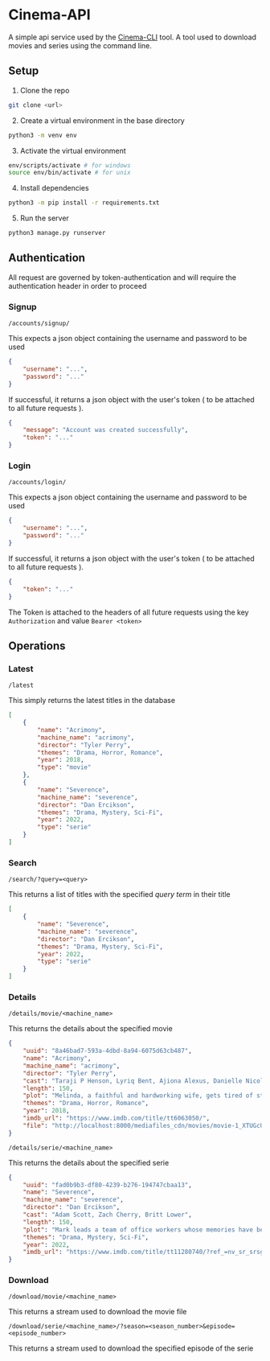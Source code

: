 # Cinema-API
A simple api service used by the [Cinema-CLI]() tool. A tool used to download movies and series using the command line.

## Setup
1. Clone the repo
```bash
git clone <url>
```
2. Create a virtual environment in the base directory
```bash 
python3 -m venv env
```
3. Activate the virtual environment
```bash
env/scripts/activate # for windows
source env/bin/activate # for unix
```
4. Install dependencies
```bash
python3 -m pip install -r requirements.txt
```
5. Run the server
```bash
python3 manage.py runserver
```

## Authentication
All request are governed by token-authentication and will require the authentication header in order to proceed

### Signup
`/accounts/signup/`

This expects a json object containing the username and password to be used
```json
{
    "username": "...",
    "password": "..."
}
```
If successful, it returns a json object with the user's token ( to be attached to all future requests ).
```json
{
    "message": "Account was created successfully",
    "token": "..."
}
```

### Login
`/accounts/login/`

This expects a json object containing the username and password to be used
```json
{
    "username": "...",
    "password": "..."
}
```
If successful, it returns a json object with the user's token ( to be attached to all future requests ).
```json
{
    "token": "..."
}
```

The Token is attached to the headers of all future requests using the key `Authorization` and value `Bearer <token>`

## Operations
### Latest
`/latest`

This simply returns the latest titles in the database
```json
[
    {
        "name": "Acrimony",
        "machine_name": "acrimony",
        "director": "Tyler Perry",
        "themes": "Drama, Horror, Romance",
        "year": 2018,
        "type": "movie"
    },
    {
        "name": "Severence",
        "machine_name": "severence",
        "director": "Dan Ercikson",
        "themes": "Drama, Mystery, Sci-Fi",
        "year": 2022,
        "type": "serie"
    }
]

```
### Search
`/search/?query=<query>`

This returns a list of titles with the specified *query term* in their title 
```json
[
    {
        "name": "Severence",
        "machine_name": "severence",
        "director": "Dan Ercikson",
        "themes": "Drama, Mystery, Sci-Fi",
        "year": 2022,
        "type": "serie"
    }
]
```
### Details
`/details/movie/<machine_name>`

This returns the details about the specified movie
```json
{
    "uuid": "8a46bad7-593a-4dbd-8a94-6075d63cb487",
    "name": "Acrimony",
    "machine_name": "acrimony",
    "director": "Tyler Perry",
    "cast": "Taraji P Henson, Lyriq Bent, Ajiona Alexus, Danielle Nicolet",
    "length": 150,
    "plot": "Melinda, a faithful and hardworking wife, gets tired of standing by her dishonest and unfaithful husband and begins to plan vengeance against him",
    "themes": "Drama, Horror, Romance",
    "year": 2018,
    "imdb_url": "https://www.imdb.com/title/tt6063050/",
    "file": "http://localhost:8000/mediafiles_cdn/movies/movie-1_XTUGcUf.mp4"
}
```

`/details/serie/<machine_name>`

This returns the details about the specified serie
```json
{
    "uuid": "fad0b9b3-df80-4239-b276-194747cbaa13",
    "name": "Severence",
    "machine_name": "severence",
    "director": "Dan Ercikson",
    "cast": "Adam Scott, Zach Cherry, Britt Lower",
    "length": 150,
    "plot": "Mark leads a team of office workers whose memories have been surgically divided between their work and personal lives. When a mysterious colleague appears outside of work, it begins a journey to discover the truth about their jobs",
    "themes": "Drama, Mystery, Sci-Fi",
    "year": 2022,
    "imdb_url": "https://www.imdb.com/title/tt11280740/?ref_=nv_sr_srsg_1_tt_4_nm_4_in_0_q_severence"
}
```
### Download
`/download/movie/<machine_name>`

This returns a stream used to download the movie file

`/download/serie/<machine_name>/?season=<season_number>&episode=<episode_number>`

This returns a stream used to download the specified episode of the serie
